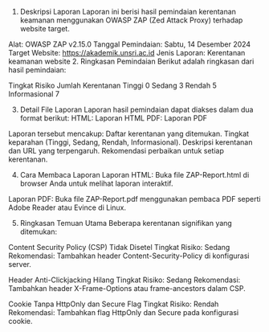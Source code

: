 1. Deskripsi Laporan
Laporan ini berisi hasil pemindaian kerentanan keamanan menggunakan OWASP ZAP (Zed Attack Proxy) terhadap website target.

Alat: OWASP ZAP v2.15.0
Tanggal Pemindaian: Sabtu, 14 Desember 2024
Target Website: https://akademik.unsri.ac.id
Jenis Laporan: Kerentanan keamanan website
2. Ringkasan Pemindaian
Berikut adalah ringkasan dari hasil pemindaian:

Tingkat Risiko	Jumlah Kerentanan
Tinggi	0
Sedang	3
Rendah	5
Informasional	7

3. Detail File Laporan
Laporan hasil pemindaian dapat diakses dalam dua format berikut:
HTML: Laporan HTML
PDF: Laporan PDF

Laporan tersebut mencakup:
Daftar kerentanan yang ditemukan.
Tingkat keparahan (Tinggi, Sedang, Rendah, Informasional).
Deskripsi kerentanan dan URL yang terpengaruh.
Rekomendasi perbaikan untuk setiap kerentanan.

4. Cara Membaca Laporan
Laporan HTML:
Buka file ZAP-Report.html di browser Anda untuk melihat laporan interaktif.

Laporan PDF:
Buka file ZAP-Report.pdf menggunakan pembaca PDF seperti Adobe Reader atau Evince di Linux.

5. Ringkasan Temuan Utama
Beberapa kerentanan signifikan yang ditemukan:

Content Security Policy (CSP) Tidak Disetel
Tingkat Risiko: Sedang
Rekomendasi: Tambahkan header Content-Security-Policy di konfigurasi server.

Header Anti-Clickjacking Hilang
Tingkat Risiko: Sedang
Rekomendasi: Tambahkan header X-Frame-Options atau frame-ancestors dalam CSP.

Cookie Tanpa HttpOnly dan Secure Flag
Tingkat Risiko: Rendah
Rekomendasi: Tambahkan flag HttpOnly dan Secure pada konfigurasi cookie.
